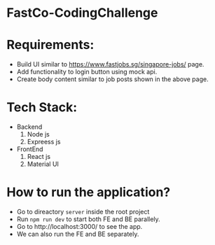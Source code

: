 # FastCo-CodingChallenge

Requirements:
=============
- Build UI similar to https://www.fastjobs.sg/singapore-jobs/ page.
- Add functionality to login button using mock api.
- Create body content similar to job posts shown in the above page.

Tech Stack:
===========
* Backend
   1. Node js
   2. Expreess js
* FrontEnd
   1. React js
   2. Material UI
      
How to run the application?
==========================
- Go to direactory `server` inside the root project
- Run `npm run dev` to start both FE and BE parallely.
- Go to http://localhost:3000/ to see the app.
- We can also run the FE and BE separately.

   
      
    
